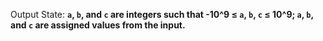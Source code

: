 Output State: **`a`, `b`, and `c` are integers such that -10^9 ≤ `a`, `b`, `c` ≤ 10^9; `a`, `b`, and `c` are assigned values from the input.**